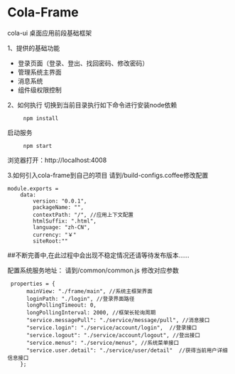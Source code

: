 # Cola-Frame
cola-ui 桌面应用前段基础框架

1、提供的基础功能

* 登录页面（登录、登出、找回密码、修改密码）
* 管理系统主界面
* 消息系统
* 组件级权限控制

2、如何执行
切换到当前目录执行如下命令进行安装node依赖
```
     npm install
```
启动服务
```
     npm start
```
浏览器打开：http://localhost:4008

3.如何引入cola-frame到自己的项目
请到/build-configs.coffee修改配置
```
module.exports =
	data:
		version: "0.0.1",
		packageName: "",
		contextPath: "/", //应用上下文配置
		htmlSuffix: ".html",
		language: "zh-CN",
		currency: "￥"
		siteRoot:""
```

##不断完善中,在此过程中会出现不稳定情况还请等待发布版本……

配置系统服务地址：
请到/common/common.js 修改对应参数
```
 properties = {
      mainView: "./frame/main", //系统主框架界面
      loginPath: "./login", //登录界面路径
      longPollingTimeout: 0, 
      longPollingInterval: 2000, //框架长轮询周期
      "service.messagePull": "./service/message/pull", //消息接口
      "service.login": "./service/account/login",  //登录接口
      "service.logout": "./service/account/logout", //登出接口
      "service.menus": "./service/menus", //系统菜单接口
      "service.user.detail": "./service/user/detail"  //获得当前用户详细信息接口
    };
```
